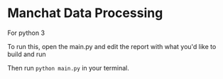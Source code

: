 # Manchat Data Processing
For python 3

To run this, open the main.py and edit the report with what you'd like to build and run

Then run `python main.py` in your terminal.
